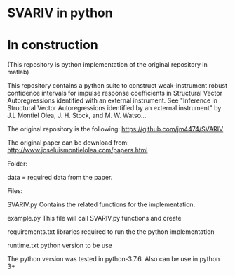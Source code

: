 # SVARIV in python 

# In construction

(This repository is python implementation of the original repository in matlab)

This repository contains a python suite to construct weak-instrument robust confidence intervals for impulse response coefficients in Structural Vector Autoregressions identified with an external instrument. See "Inference in Structural Vector Autoregressions identified by an external instrument" by J.L Montiel Olea, J. H. Stock, and M. W. Watso…

The original repository is the following: https://github.com/jm4474/SVARIV

The original paper can be download from: http://www.joseluismontielolea.com/papers.html 


Folder:

data = required data from the paper. 

Files:

SVARIV.py
Contains the related functions for the implementation.

example.py
This file will call SVARIV.py functions and create 

requirements.txt
libraries required to run the the python implementation

runtime.txt
python version to be use

The python version was tested in python-3.7.6. 
Also can be use in python 3+












